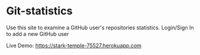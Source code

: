 # Git-statistics

Use this site to examine a GitHub user's repositories statistics.
Login/Sign In to add a new GitHub user 

Live Demo: https://stark-temple-75527.herokuapp.com

